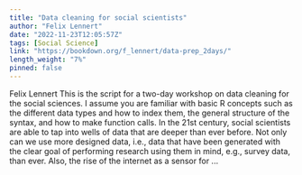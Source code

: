 ```yaml
---
title: "Data cleaning for social scientists"
author: "Felix Lennert"
date: "2022-11-23T12:05:57Z"
tags: [Social Science]
link: "https://bookdown.org/f_lennert/data-prep_2days/"
length_weight: "7%"
pinned: false
---
```


Felix Lennert This is the script for a two-day workshop on data cleaning for the social sciences. I assume you are familiar with basic R concepts such as the different data types and how to index them, the general structure of the syntax, and how to make function calls. In the 21st century, social scientists are able to tap into wells of data that are deeper than ever before. Not only can we use more designed data, i.e., data that have been generated with the clear goal of performing research using them in mind, e.g., survey data, than ever. Also, the rise of the internet as a sensor for ...
